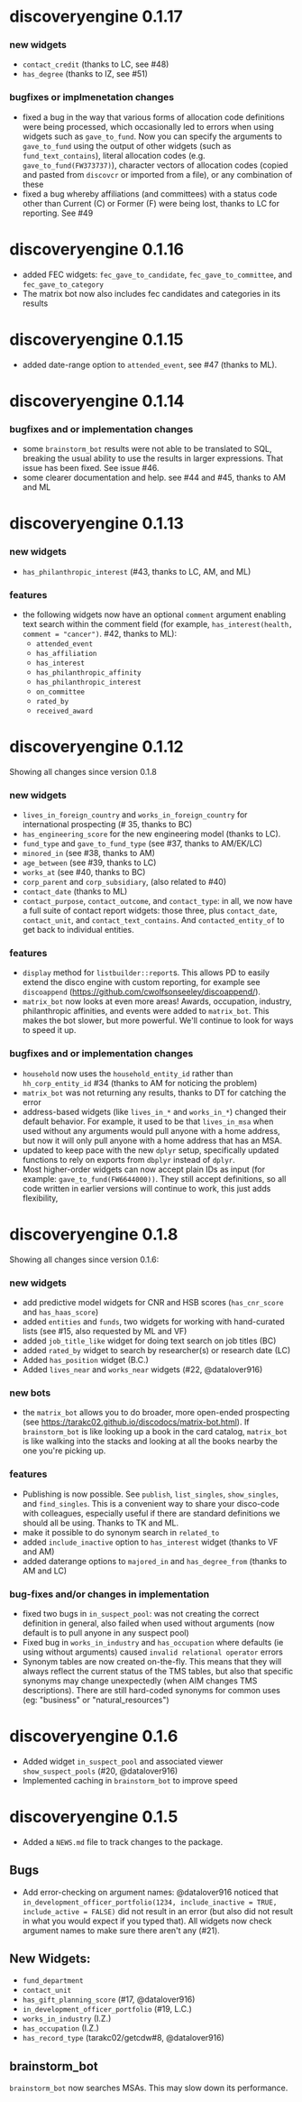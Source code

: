 # discoveryengine 0.1.17

### new widgets
* `contact_credit` (thanks to LC, see #48)
* `has_degree` (thanks to IZ, see #51)

### bugfixes or implmenetation changes
* fixed a bug in the way that various forms of allocation code definitions were being processed, which occasionally led to errors when using widgets such as `gave_to_fund`. Now you can specify the arguments to `gave_to_fund` using the output of other widgets (such as `fund_text_contains`), literal allocation codes (e.g. `gave_to_fund(FW373737)`), character vectors of allocation codes (copied and pasted from `discovcr` or imported from a file), or any combination of these
* fixed a bug whereby affiliations (and committees) with a status code other than Current (C) or Former (F) were being lost, thanks to LC for reporting. See #49

# discoveryengine 0.1.16

* added FEC widgets: `fec_gave_to_candidate`, `fec_gave_to_committee`, and `fec_gave_to_category`
* The matrix bot now also includes fec candidates and categories in its results

# discoveryengine 0.1.15

* added date-range option to `attended_event`, see #47 (thanks to ML).

# discoveryengine 0.1.14

### bugfixes and or implementation changes
* some `brainstorm_bot` results were not able to be translated to SQL, breaking the usual ability to use the results in larger expressions. That issue has been fixed. See issue #46. 
* some clearer documentation and help. see #44 and #45, thanks to AM and ML

# discoveryengine 0.1.13

### new widgets
* `has_philanthropic_interest` (#43, thanks to LC, AM, and ML)

### features
* the following widgets now have an optional `comment` argument enabling text 
search within the comment field (for example, `has_interest(health, comment = "cancer")`. #42, thanks to ML):
    - `attended_event`
    - `has_affiliation`
    - `has_interest`
    - `has_philanthropic_affinity`
    - `has_philanthropic_interest`
    - `on_committee`
    - `rated_by`
    - `received_award`

# discoveryengine 0.1.12
Showing all changes since version 0.1.8

### new widgets
* `lives_in_foreign_country` and `works_in_foreign_country` for international prospecting (# 35, thanks to BC) 
* `has_engineering_score` for the new engineering model (thanks to LC). 
* `fund_type` and `gave_to_fund_type` (see #37, thanks to AM/EK/LC)
* `minored_in` (see #38, thanks to AM)
* `age_between` (see #39, thanks to LC)
* `works_at` (see #40, thanks to BC)
* `corp_parent` and `corp_subsidiary`, (also related to #40)
* `contact_date` (thanks to ML)
* `contact_purpose`, `contact_outcome`, and `contact_type`: in all, we now have a full suite of contact report widgets: those three, plus `contact_date`, `contact_unit`, and `contact_text_contains`. And `contacted_entity_of` to get back to individual entities.

### features
* `display` method for `listbuilder::report`s. This allows PD to easily extend the disco engine with custom reporting, for example see `discoappend` (https://github.com/cwolfsonseeley/discoappend/).
* `matrix_bot` now looks at even more areas! Awards, occupation, industry, 
philanthropic affinities, and events were added to `matrix_bot`. This makes the bot slower, but more powerful. We'll continue to look for ways to speed it up.

### bugfixes and or implementation changes
* `household` now uses the `household_entity_id` rather than `hh_corp_entity_id` #34 (thanks to AM for noticing the problem)
* `matrix_bot` was not returning any results, thanks to DT for catching the error
* address-based widgets (like `lives_in_*` and `works_in_*`) changed their default behavior. For example, it used to be that `lives_in_msa` when used without any arguments would pull anyone with a home address, but now it will only pull anyone with a home address that has an MSA. 
* updated to keep pace with the new `dplyr` setup, specifically updated functions to rely on exports from `dbplyr` instead of `dplyr`. 
* Most higher-order widgets can now accept plain IDs as input (for example: `gave_to_fund(FW6644000))`. They still accept definitions, so all code written 
in earlier versions will continue to work, this just adds flexibility,

# discoveryengine 0.1.8
Showing all changes since version 0.1.6:

### new widgets
* add predictive model widgets for CNR and HSB scores (`has_cnr_score` and `has_haas_score`)
* added `entities` and `funds`, two widgets for working with hand-curated lists (see #15, also requested by ML and VF)
* added `job_title_like` widget for doing text search on job titles (BC)
* added `rated_by` widget to search by researcher(s) or research date (LC)
* Added `has_position` widget (B.C.)
* Added `lives_near` and `works_near` widgets (#22, @datalover916)

### new bots
* the `matrix_bot` allows you to do broader, more open-ended prospecting (see https://tarakc02.github.io/discodocs/matrix-bot.html). If `brainstorm_bot` is like looking up a book in the card catalog, `matrix_bot` is like walking into the stacks and looking at all the books nearby the one you're picking up.

### features
* Publishing is now possible. See `publish`, `list_singles`, `show_singles`, and `find_singles`. This is a convenient way to share your disco-code with colleagues, especially useful if there are standard definitions we should all be using. Thanks to TK and ML.
* make it possible to do synonym search in `related_to`
* added `include_inactive` option to `has_interest` widget (thanks to VF and AM)
* added daterange options to `majored_in` and `has_degree_from` (thanks to AM and LC)

### bug-fixes and/or changes in implementation
* fixed two bugs in `in_suspect_pool`: was not creating the correct definition in general, also failed when used without arguments (now default is to pull anyone in any suspect pool)
* Fixed bug in `works_in_industry` and `has_occupation` where defaults (ie using without arguments) caused `invalid relational operator` errors
* Synonym tables are now created on-the-fly. This means that they will always reflect the current status of the TMS tables, but also that specific synonyms may change unexpectedly (when AIM changes TMS descriptions). There are still hard-coded synonyms for common uses (eg: "business" or "natural_resources")

# discoveryengine 0.1.6

* Added widget `in_suspect_pool` and associated viewer `show_suspect_pools` (#20, @datalover916)
* Implemented caching in `brainstorm_bot` to improve speed

# discoveryengine 0.1.5

* Added a `NEWS.md` file to track changes to the package.

## Bugs

* Add error-checking on argument names: @datalover916 noticed that `in_development_officer_portfolio(1234, include_inactive = TRUE, include_active = FALSE)` did not result in an error (but also did not result in what you would expect if you typed that). All widgets now check argument names to make sure there aren't any (#21). 

## New Widgets:
* `fund_department`
* `contact_unit`
* `has_gift_planning_score` (#17, @datalover916)
* `in_development_officer_portfolio` (#19, L.C.)
* `works_in_industry` (I.Z.)
* `has_occupation` (I.Z.)
* `has_record_type` (tarakc02/getcdw#8, @datalover916)

## brainstorm_bot
`brainstorm_bot` now searches MSAs. This may slow down its performance.

